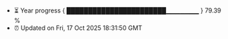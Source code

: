 - ⏳ Year progress { ███████████████████████▁▁▁▁▁▁▁ } 79.39 %
- ⏰ Updated on Fri, 17 Oct 2025 18:31:50 GMT

